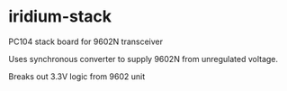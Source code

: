 # iridium-stack
PC104 stack board for 9602N transceiver

Uses synchronous converter to supply 9602N from unregulated voltage.

Breaks out 3.3V logic from 9602 unit
